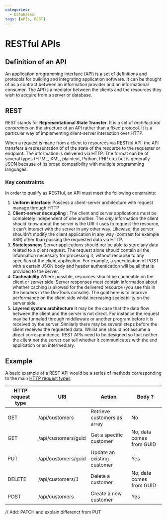 ```yaml
---
categories:
  - Databases
tags: [APIs, REST]
---
```


# RESTful APIs

## Definition of an API

An application programming interface (API) is a set of definitions and protocols for building and integrating application software. It can be thought of as a contract between an information provider and an informational consumer. The API is a mediator between the clients and the resources they wish to acquire from a server or database.

## REST

REST stands for **Representational State Transfer**. It is a set of _architectural constraints_ on the structure of an API rather than a fixed protocol. It is a particular way of implementing client-server interaction over HTTP.

When a request is made from a client to resources via RESTful API, the API transfers a representation of of the state of the resource to the requester or endpoint. The information is delivered via HTTP. The format can be of several types (HTML, XML, plaintext, Python, PHP etc) but is generally JSON because of its broad compatibility with multiple programming languages.

### Key constraints

In order to qualify as RESTful, an API must meet the following constraints:

1. **Uniform interface**:
   Possess a client-server architecture with request manage through HTTP
1. **Client-server decoupling** :
   The client and server applications must be completely independent of one another. The _only_ information the client should know about the server is the URI it uses to request the resource, it can't interact with the server in any other way. Likewise, the server shouldn't modify the client application in any way (contrast for example SSR) other than passing the requested data via HTTP.
1. **Statelessness**
   Server applications should not be able to store any data related to a client request. The request alone should contain all the information necessary for processing it, without recourse to any specifics of the client application. For example, a specification of POST with a certain JSON body and header authentication will be all that is provided to the server.
1. **Cacheability**
   Where possible, resources should be cacheable on the client or server side. Server responses must contain information about whether caching is allowed for the delivered resource (you see this in the headers in the DevTools console). The goal here is to improve performance on the client side whilst increasing scaleability on the server side.
1. **Layered system architecture**
   It may be the case that the data flow between the client and the server is not direct. For instance the request may be funneled through middleware or another program before it is received by the server. Similarly there may be several steps before the client receives the requested data. Whilst one should not assume a direct correspondence, REST APIs need to be designed so that neither the client nor the server can tell whether it communicates with the end application or an intermediary.

## Example

A basic example of a REST API would be a series of methods corresponding to the main [HTTP request types](/Databases/HTTP_request_types.md).

| HTTP request type | URI                 | Action                      | Body ?                   |
| ----------------- | ------------------- | --------------------------- | ------------------------ |
| GET               | /api/customers      | Retrieve customers as array | No                       |
| GET               | /api/customers/guid | Get a specific customer     | No, data comes from GUID |
| PUT               | /api/customers/guid | Update an existing customer | Yes                      |
| DELETE            | /api/customers/1    | Delete a customer           | No, data comes from GUID |
| POST              | /api/customers      | Create a new customer       | Yes                      |

// Add: PATCH and explain differenct from PUT
